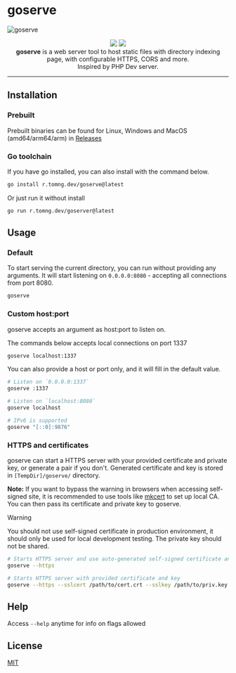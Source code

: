 # goserve

![goserve](https://github.com/ducng99/goserve/assets/49080794/8973ff0c-1b73-4d0d-8d47-792594ca8005)

<!-- I need a gopher here :( -->
<p align="center">
  <a href="https://github.com/ducng99/goserve/actions/workflows/build.yml">
    <img src="https://github.com/ducng99/goserve/actions/workflows/build.yml/badge.svg"/></a>
  <a href="https://github.com/ducng99/goserve/actions/workflows/test.yml">
    <img src="https://github.com/ducng99/goserve/actions/workflows/test.yml/badge.svg"/>
  </a>
  <br>
  <strong>goserve</strong> is a web server tool to host static files with directory indexing page, with configurable HTTPS, CORS and more.<br>Inspired by PHP Dev server.
</p>

---

## Installation

### Prebuilt
Prebuilt binaries can be found for Linux, Windows and MacOS (amd64/arm64/arm) in [Releases](https://github.com/ducng99/goserve/releases/latest)

### Go toolchain
If you have go installed, you can also install with the command below.

```bash
go install r.tomng.dev/goserve@latest
```

Or just run it without install

```bash
go run r.tomng.dev/goserver@latest
```

## Usage

### Default
To start serving the current directory, you can run without providing any arguments.
It will start listening on `0.0.0.0:8080` - accepting all connections from port 8080.

```bash
goserve
```

### Custom host:port
goserve accepts an argument as host:port to listen on.

The commands below accepts local connections on port 1337

```bash
goserve localhost:1337
```

You can also provide a host or port only, and it will fill in the default value.

```bash
# Listen on `0.0.0.0:1337`
goserve :1337
```

```bash
# Listen on `localhost:8080`
goserve localhost
```

```bash
# IPv6 is supported
goserve "[::0]:9876"
```

### HTTPS and certificates
goserve can start a HTTPS server with your provided certificate and private key, or generate a pair if you don't.
Generated certificate and key is stored in `[TempDir]/goserve/` directory.

**Note:** If you want to bypass the warning in browsers when accessing self-signed site, it is recommended to use tools like [mkcert](https://github.com/FiloSottile/mkcert) to set up local CA.
You can then pass its certificate and private key to goserve.

> [!WARNING] 
> You should not use self-signed certificate in production environment, it should only be used for local development testing.
> The private key should not be shared.

```bash
# Starts HTTPS server and use auto-generated self-signed certificate and key
goserve --https
```

```bash
# Starts HTTPS server with provided certificate and key
goserve --https --sslcert /path/to/cert.crt --sslkey /path/to/priv.key
```

## Help

Access `--help` anytime for info on flags allowed

## License

[MIT](./LICENSE)
